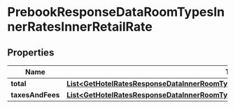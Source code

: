 

# PrebookResponseDataRoomTypesInnerRatesInnerRetailRate

## Properties

Name | Type | Description | Notes
------------ | ------------- | ------------- | -------------
**total** | [**List&lt;GetHotelRatesResponseDataInnerRoomTypesInnerRatesInnerRetailRateTotalInner&gt;**](GetHotelRatesResponseDataInnerRoomTypesInnerRatesInnerRetailRateTotalInner.md) |  |  [optional]
**taxesAndFees** | [**List&lt;GetHotelRatesResponseDataInnerRoomTypesInnerRatesInnerRetailRateTaxesAndFeesInner&gt;**](GetHotelRatesResponseDataInnerRoomTypesInnerRatesInnerRetailRateTaxesAndFeesInner.md) |  |  [optional]




